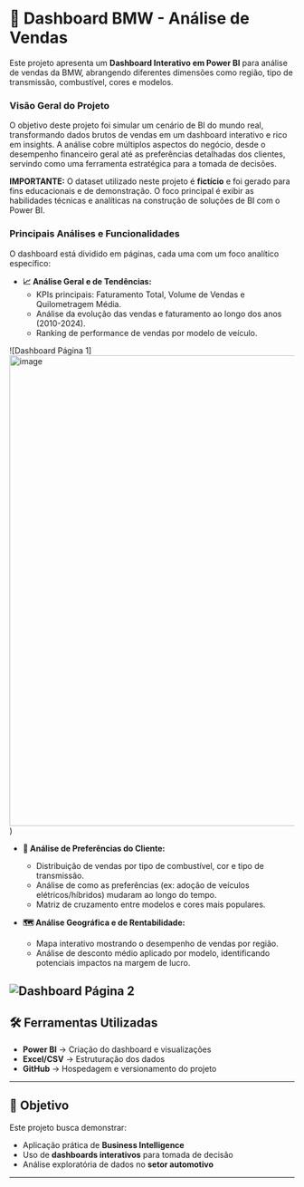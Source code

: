# 🚗 Dashboard BMW - Análise de Vendas

Este projeto apresenta um **Dashboard Interativo em Power BI** para análise de vendas da BMW, abrangendo diferentes dimensões como região, tipo de transmissão, combustível, cores e modelos.  

### Visão Geral do Projeto

O objetivo deste projeto foi simular um cenário de BI do mundo real, transformando dados brutos de vendas em um dashboard interativo e rico em insights. A análise cobre múltiplos aspectos do negócio, desde o desempenho financeiro geral até as preferências detalhadas dos clientes, servindo como uma ferramenta estratégica para a tomada de decisões.

**IMPORTANTE:** O dataset utilizado neste projeto é **fictício** e foi gerado para fins educacionais e de demonstração. O foco principal é exibir as habilidades técnicas e analíticas na construção de soluções de BI com o Power BI.

### Principais Análises e Funcionalidades

O dashboard está dividido em páginas, cada uma com um foco analítico específico:

* **📈 Análise Geral e de Tendências:**
    * KPIs principais: Faturamento Total, Volume de Vendas e Quilometragem Média.
    * Análise da evolução das vendas e faturamento ao longo dos anos (2010-2024).
    * Ranking de performance de vendas por modelo de veículo.

![Dashboard Página 1]<img width="1480" height="831" alt="image" src="https://github.com/user-attachments/assets/a1f8baa6-7383-4f56-9ca4-e81da8f58006" />
)

* **👥 Análise de Preferências do Cliente:**
    * Distribuição de vendas por tipo de combustível, cor e tipo de transmissão.
    * Análise de como as preferências (ex: adoção de veículos elétricos/híbridos) mudaram ao longo do tempo.
    * Matriz de cruzamento entre modelos e cores mais populares.

* **🗺️ Análise Geográfica e de Rentabilidade:**
    * Mapa interativo mostrando o desempenho de vendas por região.
    * Análise de desconto médio aplicado por modelo, identificando potenciais impactos na margem de lucro.

![Dashboard Página 2](<img width="1469" height="835" alt="image" src="https://github.com/user-attachments/assets/f38d6d4f-3a9e-4a63-a5b6-3a77e87c35f6" />
)
---

## 🛠️ Ferramentas Utilizadas
- **Power BI** → Criação do dashboard e visualizações
- **Excel/CSV** → Estruturação dos dados
- **GitHub** → Hospedagem e versionamento do projeto

---

## 🎯 Objetivo
Este projeto busca demonstrar:
- Aplicação prática de **Business Intelligence**  
- Uso de **dashboards interativos** para tomada de decisão  
- Análise exploratória de dados no **setor automotivo**  

---
